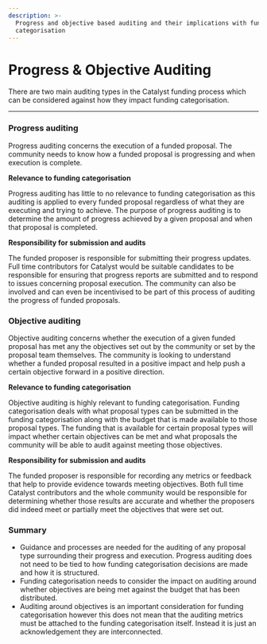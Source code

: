 ```yaml
---
description: >-
  Progress and objective based auditing and their implications with funding
  categorisation
---
```


# Progress & Objective Auditing

There are two main auditing types in the Catalyst funding process which can be considered against how they impact funding categorisation.

****

### **Progress auditing**

Progress auditing concerns the execution of a funded proposal. The community needs to know how a funded proposal is progressing and when execution is complete.



**Relevance to funding categorisation**

Progress auditing has little to no relevance to funding categorisation as this auditing is applied to every funded proposal regardless of what they are executing and trying to achieve. The purpose of progress auditing is to determine the amount of progress achieved by a given proposal and when that proposal is completed.



**Responsibility for submission and audits**

The funded proposer is responsible for submitting their progress updates. Full time contributors for Catalyst would be suitable candidates to be responsible for ensuring that progress reports are submitted and to respond to issues concerning proposal execution. The community can also be involved and can even be incentivised to be part of this process of auditing the progress of funded proposals.



### Objective auditing

Objective auditing concerns whether the execution of a given funded proposal has met any the objectives set out by the community or set by the proposal team themselves. The community is looking to understand whether a funded proposal resulted in a positive impact and help push a certain objective forward in a positive direction.



**Relevance to funding categorisation**

Objective auditing is highly relevant to funding categorisation. Funding categorisation deals with what proposal types can be submitted in the funding categorisation along with the budget that is made available to those proposal types. The funding that is available for certain proposal types will impact whether certain objectives can be met and what proposals the community will be able to audit against meeting those objectives.



**Responsibility for submission and audits**

The funded proposer is responsible for recording any metrics or feedback that help to provide evidence towards meeting objectives. Both full time Catalyst contributors and the whole community would be responsible for determining whether those results are accurate and whether the proposers did indeed meet or partially meet the objectives that were set out.



### Summary

* Guidance and processes are needed for the auditing of any proposal type surrounding their progress and execution. Progress auditing does not need to be tied to how funding categorisation decisions are made and how it is structured.
* Funding categorisation needs to consider the impact on auditing around whether objectives are being met against the budget that has been distributed.
* Auditing around objectives is an important consideration for funding categorisation however this does not mean that the auditing metrics must be attached to the funding categorisation itself. Instead it is just an acknowledgement they are interconnected.

